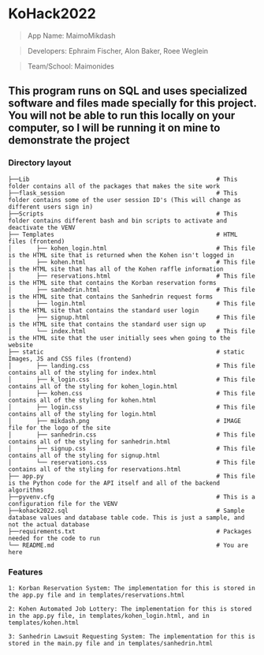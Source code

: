 # KoHack2022 
> App Name: MaimoMikdash

> Developers: Ephraim Fischer, Alon Baker, Roee Weglein

> Team/School: Maimonides
## This program runs on SQL and uses specialized software and files made specially for this project. You will not be able to run this locally on your computer, so I will be running it on mine to demonstrate the project
### Directory layout

    ├──Lib                                                     # This folder contains all of the packages that makes the site work
    ├──flask_session                                           # This folder contains some of the user session ID's (This will change as different users sign in)
    ├──Scripts                                                 # This folder contains different bash and bin scripts to activate and deactivate the VENV
    ├── Templates                                              # HTML files (frontend)
    │       ├── kohen_login.html                               # This file is the HTML site that is returned when the Kohen isn't logged in
    │       ├── kohen.html                                     # This file is the HTML site that has all of the Kohen raffle information
    │       ├── reservations.html                              # This file is the HTML site that contains the Korban reservation forms
    │       ├── sanhedrin.html                                 # This file is the HTML site that contains the Sanhedrin request forms
    │       ├── login.html                                     # This file is the HTML site that contains the standard user login
    │       ├── signup.html                                    # This file is the HTML site that contains the standard user sign up
    │       └── index.html                                     # This file is the HTML site that the user initially sees when going to the website
    ├── static                                                 # static Images, JS and CSS files (frontend)
    │       ├── landing.css                                    # This file contains all of the styling for index.html
    │       ├── k_login.css                                    # This file contains all of the styling for kohen_login.html
    │       ├── kohen.css                                      # This file contains all of the styling for kohen.html
    │       ├── login.css                                      # This file contains all of the styling for login.html
    │       ├── mikdash.png                                    # IMAGE file for the logo of the site
    │       ├── sanhedrin.css                                  # This file contains all of the styling for sanhedrin.html
    │       ├── signup.css                                     # This file contains all of the styling for signup.html
    │       └── reservations.css                               # This file contains all of the styling for reservations.html
    ├── app.py                                                 # This file is the Python code for the API itself and all of the backend algorithms
    ├──pyvenv.cfg                                              # This is a configuration file for the VENV
    ├──kohack2022.sql                                          # Sample database values and database table code. This is just a sample, and not the actual database
    ├──requirements.txt                                        # Packages needed for the code to run
    └── README.md                                              # You are here


### Features

    1: Korban Reservation System: The implementation for this is stored in the app.py file and in templates/reservations.html

    2: Kohen Automated Job Lottery: The implementation for this is stored in the app.py file, in templates/kohen_login.html, and in templates/kohen.html

    3: Sanhedrin Lawsuit Requesting System: The implementation for this is stored in the main.py file and in templates/sanhedrin.html
